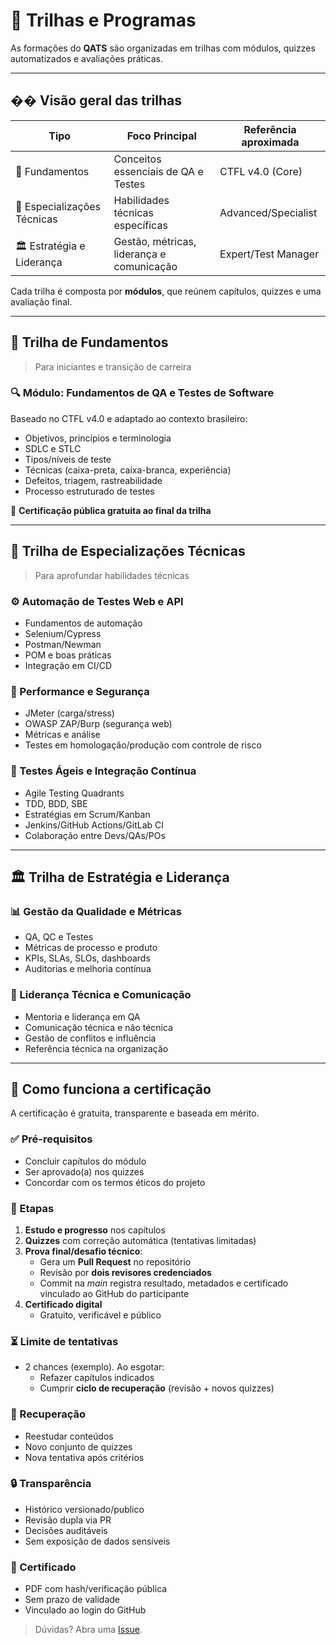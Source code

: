 # 🧭 Trilhas e Programas

As formações do **QATS** são organizadas em trilhas com módulos, quizzes automatizados e avaliações práticas.

---

## �� Visão geral das trilhas

| Tipo                         | Foco Principal                               | Referência aproximada |
|-----------------------------|----------------------------------------------|-----------------------|
| 📗 Fundamentos              | Conceitos essenciais de QA e Testes          | CTFL v4.0 (Core)      |
| 🔧 Especializações Técnicas | Habilidades técnicas específicas              | Advanced/Specialist   |
| 🏛 Estratégia e Liderança   | Gestão, métricas, liderança e comunicação     | Expert/Test Manager   |

Cada trilha é composta por **módulos**, que reúnem capítulos, quizzes e uma avaliação final.

---

## 📗 Trilha de Fundamentos

> Para iniciantes e transição de carreira

### 🔍 Módulo: Fundamentos de QA e Testes de Software
Baseado no CTFL v4.0 e adaptado ao contexto brasileiro:
- Objetivos, princípios e terminologia
- SDLC e STLC
- Tipos/níveis de teste
- Técnicas (caixa-preta, caixa-branca, experiência)
- Defeitos, triagem, rastreabilidade
- Processo estruturado de testes

📜 **Certificação pública gratuita ao final da trilha**

---

## 🔧 Trilha de Especializações Técnicas

> Para aprofundar habilidades técnicas

### ⚙️ Automação de Testes Web e API
- Fundamentos de automação
- Selenium/Cypress
- Postman/Newman
- POM e boas práticas
- Integração em CI/CD

### 🚦 Performance e Segurança
- JMeter (carga/stress)
- OWASP ZAP/Burp (segurança web)
- Métricas e análise
- Testes em homologação/produção com controle de risco

### 🚀 Testes Ágeis e Integração Contínua
- Agile Testing Quadrants
- TDD, BDD, SBE
- Estratégias em Scrum/Kanban
- Jenkins/GitHub Actions/GitLab CI
- Colaboração entre Devs/QAs/POs

---

## 🏛 Trilha de Estratégia e Liderança

### 📊 Gestão da Qualidade e Métricas
- QA, QC e Testes
- Métricas de processo e produto
- KPIs, SLAs, SLOs, dashboards
- Auditorias e melhoria contínua

### 🌱 Liderança Técnica e Comunicação
- Mentoria e liderança em QA
- Comunicação técnica e não técnica
- Gestão de conflitos e influência
- Referência técnica na organização

---

## 🧪 Como funciona a certificação

A certificação é gratuita, transparente e baseada em mérito.

### ✅ Pré-requisitos
- Concluir capítulos do módulo
- Ser aprovado(a) nos quizzes
- Concordar com os termos éticos do projeto

### 🧩 Etapas
1. **Estudo e progresso** nos capítulos
2. **Quizzes** com correção automática (tentativas limitadas)
3. **Prova final/desafio técnico**:
   - Gera um **Pull Request** no repositório
   - Revisão por **dois revisores credenciados**
   - Commit na *main* registra resultado, metadados e certificado vinculado ao GitHub do participante
4. **Certificado digital**
   - Gratuito, verificável e público

### ⏳ Limite de tentativas
- 2 chances (exemplo). Ao esgotar:
  - Refazer capítulos indicados
  - Cumprir **ciclo de recuperação** (revisão + novos quizzes)

### 🔁 Recuperação
- Reestudar conteúdos
- Novo conjunto de quizzes
- Nova tentativa após critérios

### 🔒 Transparência
- Histórico versionado/publico
- Revisão dupla via PR
- Decisões auditáveis
- Sem exposição de dados sensíveis

### 📄 Certificado
- PDF com hash/verificação pública
- Sem prazo de validade
- Vinculado ao login do GitHub

> Dúvidas? Abra uma [Issue](https://github.com/qway-tech/qats/issues).
